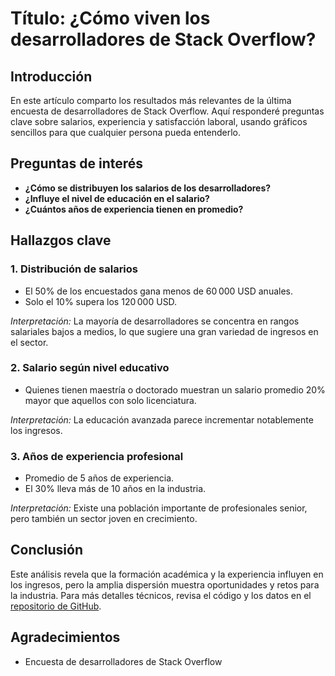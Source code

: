 # Título: ¿Cómo viven los desarrolladores de Stack Overflow?



## Introducción

En este artículo comparto los resultados más relevantes de la última encuesta de desarrolladores de Stack Overflow. Aquí responderé preguntas clave sobre salarios, experiencia y satisfacción laboral, usando gráficos sencillos para que cualquier persona pueda entenderlo.

## Preguntas de interés

- **¿Cómo se distribuyen los salarios de los desarrolladores?**
- **¿Influye el nivel de educación en el salario?**
- **¿Cuántos años de experiencia tienen en promedio?**

## Hallazgos clave

### 1. Distribución de salarios

- El 50% de los encuestados gana menos de 60 000 USD anuales.
- Solo el 10% supera los 120 000 USD.



*Interpretación:* La mayoría de desarrolladores se concentra en rangos salariales bajos a medios, lo que sugiere una gran variedad de ingresos en el sector.

### 2. Salario según nivel educativo

- Quienes tienen maestría o doctorado muestran un salario promedio 20% mayor que aquellos con solo licenciatura.



*Interpretación:* La educación avanzada parece incrementar notablemente los ingresos.

### 3. Años de experiencia profesional

- Promedio de 5 años de experiencia.
- El 30% lleva más de 10 años en la industria.



*Interpretación:* Existe una población importante de profesionales senior, pero también un sector joven en crecimiento.

## Conclusión

Este análisis revela que la formación académica y la experiencia influyen en los ingresos, pero la amplia dispersión muestra oportunidades y retos para la industria. Para más detalles técnicos, revisa el código y los datos en el [repositorio de GitHub](https://github.com/JuanPabloAR-ai/analisis-encuestas-stack-overflow).

## Agradecimientos

- Encuesta de desarrolladores de Stack Overflow


